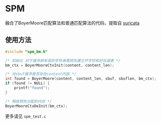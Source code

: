 # SPM
融合了BoyerMoore匹配算法和普通匹配算法的代码，提取自 [suricata](https://github.com/inliniac/suricata/blob/master/src/util-spm.h)


## 使用方法

```C
#include "spm_bm.h"

/* 初始化 对于搜寻频率高的字符串需预先建立坏字符和好后缀表 */
bm_ctx = BoyerMooreCtxInit(content, content_len);

/* 对sbuf搜寻是否存在content内容 */
int found = BoyerMoore(content, content_len, sbuf, sbuflen, bm_ctx);
if (found != NULL) {
    printf("found");
}

/* 释放预先分配的内存 */
BoyerMooreCtxDeInit(bm_ctx);

```
更多请见 `spm_test.c`
